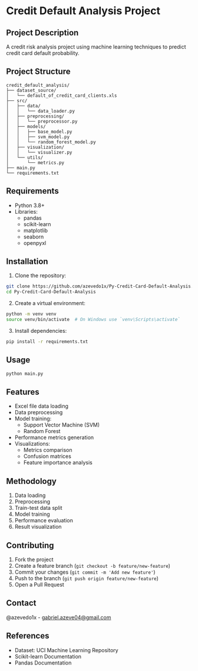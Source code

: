 # Credit Default Analysis Project

## Project Description
A credit risk analysis project using machine learning techniques to predict credit card default probability.

## Project Structure
```
credit_default_analysis/
├── dataset_source/
│   └── default_of_credit_card_clients.xls
├── src/
│   ├── data/
│   │   └── data_loader.py
│   ├── preprocessing/
│   │   └── preprocessor.py
│   ├── models/
│   │   ├── base_model.py
│   │   ├── svm_model.py
│   │   └── random_forest_model.py
│   ├── visualization/
│   │   └── visualizer.py
│   └── utils/
│       └── metrics.py
├── main.py
└── requirements.txt
```

## Requirements
- Python 3.8+
- Libraries:
  - pandas
  - scikit-learn
  - matplotlib
  - seaborn
  - openpyxl

## Installation

1. Clone the repository:
```bash
git clone https://github.com/azevedo1x/Py-Credit-Card-Default-Analysis.git
cd Py-Credit-Card-Default-Analysis
```

2. Create a virtual environment:
```bash
python -m venv venv
source venv/bin/activate  # On Windows use `venv\Scripts\activate`
```

3. Install dependencies:
```bash
pip install -r requirements.txt
```

## Usage
```bash
python main.py
```

## Features
- Excel file data loading
- Data preprocessing
- Model training:
  - Support Vector Machine (SVM)
  - Random Forest
- Performance metrics generation
- Visualizations:
  - Metrics comparison
  - Confusion matrices
  - Feature importance analysis

## Methodology
1. Data loading
2. Preprocessing
3. Train-test data split
4. Model training
5. Performance evaluation
6. Result visualization

## Contributing
1. Fork the project
2. Create a feature branch (`git checkout -b feature/new-feature`)
3. Commit your changes (`git commit -m 'Add new feature'`)
4. Push to the branch (`git push origin feature/new-feature`)
5. Open a Pull Request

## Contact
@azevedo1x - gabriel.azeve04@gmail.com

## References
- Dataset: UCI Machine Learning Repository
- Scikit-learn Documentation
- Pandas Documentation
